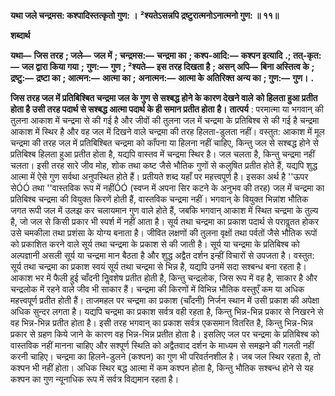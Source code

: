 **यथा जले चन्द्रमस: कश्पादिस्तत्कृतो गुण: ।** **²श्यतेऽसन्नपि द्रष्टुरात्मनोऽनात्मनो गुण: ॥ ११॥** 

**शब्दार्थ** 

**यथा—** **जिस तरह** **; जले—** **जल में** **; चन्द्रमस:—** **चन्द्रमा का** **; कश्प-आदि:—** **कश्पन इत्यादि** **.; तत्-कृत:—** **जल द्वारा किया गया** **;** **गुण:—** **गुण** **; ²श्यते—** **इस तरह दिखता है** **; असन् अपि—** **बिना अस्तित्व के** **; द्रष्टु:—** **द्रष्टा का** **; आत्मन:—** **आत्मा का** **;** **अनात्मन:—** **आत्मा के अतिरिक्त अन्य का** **; गुण:—** **गुण।** **.** 

**जिस तरह जल में प्रतिबिश्बित चन्द्रमा जल के गुण से सश्बद्ध होने के कारण देखने वाले** **को हिलता हुआ प्रतीत होता है उसी तरह पदार्थ से सश्बद्ध आत्मा पदार्थ के ही समान प्रतीत होता** **है।** **तात्पर्य** : परमात्मा या भगवान् की तुलना आकाश में चन्द्रमा से की गई है और जीवों की तुलना जल में चन्द्रमा के प्रतिबिश्ब से की गई है चन्द्रमा आकाश में स्थिर है और वह जल में दिखने वाले चन्द्रमा की तरह हिलता-डुलता नहीं। वस्तुत: आकाश में मूल चन्द्रमा की तरह जल में प्रतिबिश्बित चन्द्रमा को काँपना या हिलना नहीं चाहिए, किन्तु जल से सश्बद्ध होने से प्रतिबिश्ब हिलता हुआ प्रतीत होता है, यद्यपि वास्तव में चन्द्रमा स्थिर है। जल चलता है, किन्तु चन्द्रमा नहीं चलता। इसी तरह सारे जीव मोह, शोक तथा कष्ट जैसे भौतिक गुणों से कलुषित प्रतीत होते हैं, यद्यपि शुद्ध आत्मा में ऐसे गुण सर्वथा अनुपस्थित होते हैं। प्रतीयते शब्द यहाँ पर महत्त्वपूर्ण है। इसका अर्थ है ''ऊपर सेÓÓ तथा ''वास्तविक रूप में नहींÓÓ (स्वप्न में अपना सिर कटने के अनुभव की तरह) जल में चन्द्रमा का प्रतिबिश्ब चन्द्रमा की वियुक्त किरणें होती हैं, वास्तविक चन्द्रमा नहीं। भगवान् के वियुक्त भिन्नांश भौतिक जगत रूपी जल में उलझ कर चलायमान गुण वाले होते हैं, जबकि भगवान् आकाश में स्थित चन्द्रमा के तुल्य है, जो जल से किसी प्रकार भी स्पर्श में नहीं आता है। सूर्य तथा चन्द्रमा का प्रकाश पदार्थ से परावॢतत होकर उसे चमकीला तथा प्रशंसा के योग्य बनाता है। जीवित लक्षणों की तुलना वृक्षों तथा पर्वतों जैसे भौतिक रूपों को प्रकाशित करने वाले सूर्य तथा चन्द्रमा के प्रकाश से की जाती है। सूर्य या चन्द्रमा के प्रतिबिश्ब को अल्पज्ञानी असली सूर्य या चन्द्रमा मान बैठता है और शुद्ध अद्वैत दर्शन इन्हीं विचारों से उपजता है। वस्तुत: सूर्य तथा चन्द्रमा का प्रकाश स्वयं सूर्य तथा चन्द्रमा से भिन्न है, यद्यपि उनमें सदा सश्बन्ध बना रहता है। आकाश भर में फैली हुई चाँदनी निॢवशेष प्रतीत होती है, किन्तु चन्द्रलोक, जिस रूप में वह है, साकार है और चन्द्रलोक में रहने वाले जीव भी साकार हैं। चन्द्रमा की किरणों में विभिन्न भौतिक वस्तुएँ कम या अधिक महत्त्वपूर्ण प्रतीत होती हैं। ताजमहल पर चन्द्रमा का प्रकाश (चाँदनी) निर्जन स्थान में उसी प्रकाश की अपेक्षा अधिक सुन्दर लगता है। यद्यपि चन्द्रमा का प्रकाश सर्वत्र वही रहता है, किन्तु भिन्न-भिन्न प्रकार से निखरने से वह भिन्न-भिन्न प्रतीत होता है। इसी तरह भगवान् का प्रकाश सर्वत्र एकसमान वितरित है, किन्तु भिन्न-भिन्न प्रकार से ग्रहण किये जाने के कारण वह भिन्न-भिन्न प्रतीत होता है। इसलिए जल पर चन्द्रमा के प्रतिबिश्ब को वास्तविक नहीं मानना चाहिए और सश्पूर्ण स्थिति को अद्वैतवाद दर्शन के माध्यम से समझने की गलती नहीं करनी चाहिए। चन्द्रमा का हिलने-डुलने (कश्पन) का गुण भी परिवर्तनशील है। जब जल स्थिर रहता है, तो कश्पन भी नहीं होता। अधिक स्थिर बद्ध आत्मा में कम कश्पन होता है, किन्तु भौतिक सश्बन्ध होने से यह कश्पन का गुण न्यूनाधिक रूप में सर्वत्र विद्यमान रहता है।  